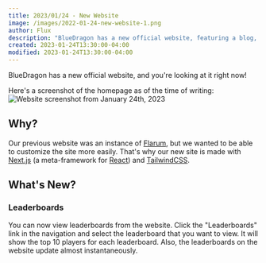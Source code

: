 ```yaml
---
title: 2023/01/24 - New Website
image: /images/2022-01-24-new-website-1.png
author: Flux
description: "BlueDragon has a new official website, featuring a blog, leaderboards, game information, and more!"
created: 2023-01-24T13:30:00-04:00
modified: 2023-01-24T13:30:00-04:00
---
```


BlueDragon has a new official website, and you're looking at it right now!

Here's a screenshot of the homepage as of the time of writing:
![Website screenshot from January 24th, 2023](/images/2022-01-24-new-website-1.png)

## Why?
Our previous website was an instance of [Flarum](https://flarum.org/), but we wanted to be able to customize the site more easily. That's why our new site is made with [Next.js](https://nextjs.org/) (a meta-framework for [React](https://reactjs.org/)) and [TailwindCSS](https://tailwindcss.com/).

## What's New?
### Leaderboards
You can now view leaderboards from the website. Click the "Leaderboards" link in the navigation and select the leaderboard that you want to view. It will show the top 10 players for each leaderboard. Also, the leaderboards on the website update almost instantaneously.